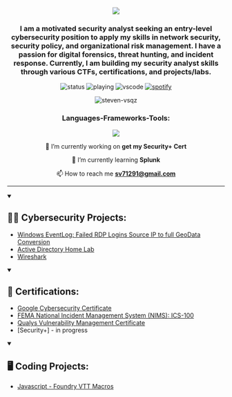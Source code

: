 <h1 align="center"> <img src="https://readme-typing-svg.herokuapp.com/?font=Righteous&size=35&center=true&vCenter=true&width=500&height=70&duration=3500&lines=Hi+There!+👋;+I'm+Steven+Vasquez!;" /></h1>
<h3 align="center">I am a motivated security analyst seeking an entry-level cybersecurity position to apply my skills in network security, security policy, and organizational risk management. I have a passion for digital forensics, threat hunting, and incident response. Currently, I am building my security analyst skills through various CTFs, certifications, and projects/labs.</h3>

<div align="center">

![status](https://nocache.advaith.workers.dev?url=https://img.shields.io/endpoint?url=https://dev.discordprofiles.me/api/badge/status/276544649148235776?simple=true)
![playing](https://nocache.advaith.workers.dev?url=https://img.shields.io/endpoint?url=https://dev.discordprofiles.me/api/badge/playing/276544649148235776)
![vscode](https://nocache.advaith.workers.dev?url=https://img.shields.io/endpoint?url=https://dev.discordprofiles.me/api/badge/vscode/276544649148235776)
[![spotify](https://nocache.advaith.workers.dev?url=https://img.shields.io/endpoint?url=https://dev.discordprofiles.me/api/badge/spotify/276544649148235776)](https://dev.discordprofiles.me/openspotify/276544649148235776)

<img src="https://komarev.com/ghpvc/?username=steven-vsqz&label=Profile%20views&color=0e75b6&style=flat" alt="steven-vsqz" />

  
<h3>Languages-Frameworks-Tools:</h3>
  <a href="https://skillicons.dev">
    <img src="https://skillicons.dev/icons?i=py,cs,js,css,html,mysql,linux,powershell,unity,unreal,godot,vscode,windows,discord,github, linkedin" />
  </a>
  
🔭 I’m currently working on **get my Security+ Cert**

🌱 I’m currently learning **Splunk**

📫 How to reach me **sv71291@gmail.com**

</div>
<hr>

<details open> 
  <summary><h2>👨‍💻 Cybersecurity Projects:</h2></summary>

  - [Windows EventLog: Failed RDP Logins Source IP to full GeoData Conversion](https://github.com/Steven-Vsqz/HoneypotHomeLab)
  - [Active Directory Home Lab](https://github.com/Steven-Vsqz/Active-Directory-Project)
  - [Wireshark](https://github.com/Steven-Vsqz/Wireshark_Projects/tree/main)
  <!--  
  - [Tcpdump]()
  - [Splunk]()
  - [Snort]()
  - [File Integrity Monitor]()
  - [Vulnerability Management]()
  - [Build a simple rest API]()
  - [SIEM]()
  --->
    
</details>
  
<details open> 
  <summary><h2>📑 Certifications:</h2></summary>

  - [Google Cybersecurity Certificate](https://github.com/Steven-Vsqz/GoogleCybersecrityCertificate)
  - [FEMA National Incident Management System (NIMS): ICS-100](https://github.com/Steven-Vsqz/ICS-100_Cert/tree/main)
  - [Qualys Vulnerability Management Certificate](https://github.com/Steven-Vsqz/QualysVMDRCertificate/tree/main)
  - [Security+] - in progress

</details>

<details open> 
  <summary><h2>🖥️ Coding Projects:</h2></summary>
  
  - [Javascript - Foundry VTT Macros](https://github.com/Steven-Vsqz/Foundry_VTT_Macro_Scripts)
    <!--
    
  - [Python]()
  - [C#]()
    
    -->
    

</details>




<h3 align="left">Connect with me:</h3>
<p align="left">
<a href="https://linkedin.com/in/steven-m-vasquez" target="blank"><img align="center" src="https://raw.githubusercontent.com/rahuldkjain/github-profile-readme-generator/master/src/images/icons/Social/linked-in-alt.svg" alt="steven-m-vasquez" height="30" width="40" /></a>
</p>

